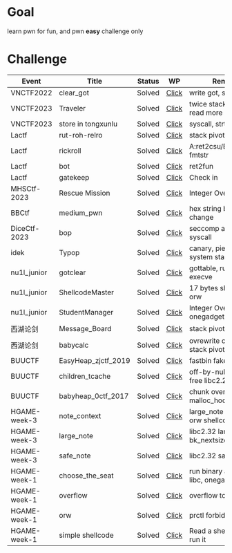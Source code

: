# Goal
learn pwn for fun, and pwn **easy** challenge only

# Challenge

| Event | Title | Status | WP | Remark |
| ----- | ----- | ------ | -- | ------ |
| VNCTF2022 | clear_got | Solved | [Click](https://github.com/thj8/pwn/blob/main/buuoj/VNCTF2022/clear_got/exp.py) | write got, syscall |
| VNCTF2023 | Traveler | Solved | [Click](https://github.com/thj8/pwn/blob/main/buuoj/VNCTF2023/Traveler/exp.py) | twice stack pivot, read more |
| VNCTF2023 | store in tongxunlu | Solved | [Click](https://github.com/thj8/pwn/blob/main/buuoj/VNCTF2023/store%20in%20tongxunlu/exp.py) | syscall, strtol |
| Lactf | rut-roh-relro | Solved | [Click](https://github.com/thj8/pwn/blob/main/lactf/rut-roh-relro/exp.py) |stack pivot, fmt |
| Lactf | rickroll | Solved | [Click](https://github.com/thj8/pwn/blob/main/lactf/rickroll/exp.py) | A:ret2csu/B:fini_array, fmtstr |
| Lactf | bot | Solved | [Click](https://github.com/thj8/pwn/blob/main/lactf/bot/exp.py) | ret2fun |
| Lactf | gatekeep | Solved | [Click](https://github.com/thj8/pwn/blob/main/lactf/gatekeep/1676119813511.jpg) | Check in |
| MHSCtf-2023 | Rescue Mission | Solved | [Click](https://github.com/thj8/pwn/blob/main/other/Rescue_Mission/exp.py) | Integer Overflow | 
| BBCtf | medium_pwn | Solved | [Click](https://github.com/thj8/pwn/blob/main/bbctf/medium_pwn/exp.py) | hex string bytes change | 
| DiceCtf-2023 | bop | Solved | [Click](https://github.com/thj8/pwn/blob/main/diceCTF-2023/bop/exp.py) | seccomp allow orw syscall | 
| idek | Typop | Solved | [Click](https://github.com/thj8/pwn/blob/main/idek/Typop/exp.py) | canary, pie, libc, system stack pivot |
| nu1l_junior | gotclear | Solved | [Click](https://github.com/thj8/pwn/blob/main/nu1l_junior/gotclear/exp.py) | gottable, run put.plt, execve |
| nu1l_junior | ShellcodeMaster | Solved | [Click](https://github.com/thj8/pwn/blob/main/nu1l_junior/ShellcodeMaster/exp.py) | 17 bytes shellcode, orw |
| nu1l_junior | StudentManager | Solved | [Click](https://github.com/thj8/pwn/blob/main/nu1l_junior/StudentManager/exp.py) | Integer Overflow, onegadget |
| 西湖论剑 | Message_Board | Solved | [Click](https://github.com/thj8/pwn/blob/main/xihulunjian/Message_Board/exp.py) | stack pivot, orw rop |
| 西湖论剑 | babycalc | Solved | [Click](https://github.com/thj8/pwn/blob/main/xihulunjian/babycalc/exp.py) | ovrewrite one byte, stack pivot |
| BUUCTF | EasyHeap_zjctf_2019 | Solved | [Click](https://github.com/thj8/pwn/blob/main/buuoj/ZJCTF-2019-EasyHeap/exp.py) | fastbin fake chunk |
| BUUCTF | children_tcache | Solved | [Click](https://github.com/thj8/pwn/blob/main/buuoj/hitcon_2018_children_tcache/exp.py) | off-by-null, double free libc2.27 |
| BUUCTF | babyheap_0ctf_2017 | Solved | [Click](https://github.com/thj8/pwn/blob/main/buuoj/babyheap_0ctf_2017/exp.py) | chunk overlapping, malloc_hook-0x23 |
| HGAME-week-3 | note_context| Solved | [Click](https://github.com/thj8/pwn/blob/main/hgame/week-3/note_context/exp.py) | large_note + context, orw shellcode |
| HGAME-week-3 | large_note| Solved | [Click](https://github.com/thj8/pwn/blob/main/hgame/week-3/large_note/exp.py) | libc2.32 largebin, bk_nextsize, p+0x20 |
| HGAME-week-3 | safe_note| Solved | [Click](https://github.com/thj8/pwn/blob/main/hgame/week-3/safe_note/exp.py) | libc2.32 safe-linking|
| HGAME-week-1 | choose_the_seat | Solved | [Click](https://github.com/thj8/pwn/tree/main/hgame/week-1/choose_the_seat/exp.py) | run binary again, leak libc, onegadget |
| HGAME-week-1 | overflow | Solved | [Click](https://github.com/thj8/pwn/tree/main/hgame/week-1/overflow/exp.py) | overflow to backdoor |
| HGAME-week-1 | orw | Solved | [Click](https://github.com/thj8/pwn/tree/main/hgame/week-1/orw/exp.py) | prctl forbiden execve |
| HGAME-week-1 | simple shellcode | Solved | [Click](https://github.com/thj8/pwn/tree/main/hgame/week-1/simple_shellcode/exp.py) | Read a shellcode and run it |
